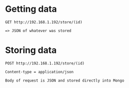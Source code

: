 Getting data
============

```
GET http://192.168.1.192/store/(id)

=> JSON of whatever was stored
```

Storing data
============

```
POST http://192.168.1.192/store/(id)

Content-type = application/json

Body of request is JSON and stored directly into Mongo

```